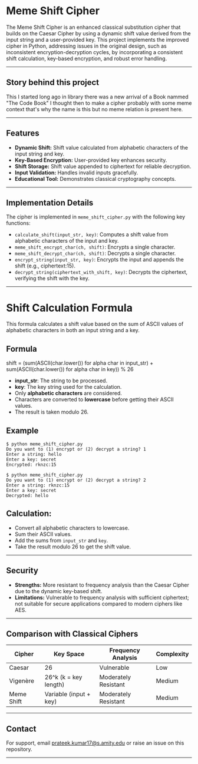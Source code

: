 # Meme Shift Cipher

The Meme Shift Cipher is an enhanced classical substitution cipher that builds on the Caesar Cipher by using a dynamic shift value derived from the input string and a user-provided key. This project implements the improved cipher in Python, addressing issues in the original design, such as inconsistent encryption-decryption cycles, by incorporating a consistent shift calculation, key-based encryption, and robust error handling.

---

## Story behind this project

This I started long ago in library there was a new arrival of a Book nammed "The Code Book" I thought then to make a cipher probably with some meme context that's why the name is this but no meme relation is present here.

---

## Features

- **Dynamic Shift:** Shift value calculated from alphabetic characters of the input string and key.
- **Key-Based Encryption:** User-provided key enhances security.
- **Shift Storage:** Shift value appended to ciphertext for reliable decryption.
- **Input Validation:** Handles invalid inputs gracefully.
- **Educational Tool:** Demonstrates classical cryptography concepts.

---

## Implementation Details

The cipher is implemented in `meme_shift_cipher.py` with the following key functions:

- `calculate_shift(input_str, key)`: Computes a shift value from alphabetic characters of the input and key.
- `meme_shift_encrypt_char(ch, shift)`: Encrypts a single character.
- `meme_shift_decrypt_char(ch, shift)`: Decrypts a single character.
- `encrypt_string(input_str, key)`: Encrypts the input and appends the shift (e.g., ciphertext:15).
- `decrypt_string(ciphertext_with_shift, key)`: Decrypts the ciphertext, verifying the shift with the key.

---

# Shift Calculation Formula

This formula calculates a shift value based on the sum of ASCII values of alphabetic characters in both an input string and a key.

## Formula

shift = (sum(ASCII(char.lower()) for alpha char in input_str) + 
         sum(ASCII(char.lower()) for alpha char in key)) % 26


- **input_str**: The string to be processed.
- **key**: The key string used for the calculation.
- Only **alphabetic characters** are considered.
- Characters are converted to **lowercase** before getting their ASCII values.
- The result is taken modulo 26.

## Example

```
$ python meme_shift_cipher.py
Do you want to (1) encrypt or (2) decrypt a string? 1
Enter a string: hello
Enter a key: secret
Encrypted: rknzc:15
```

```
$ python meme_shift_cipher.py
Do you want to (1) encrypt or (2) decrypt a string? 2
Enter a string: rknzc:15
Enter a key: secret
Decrypted: hello
```
## Calculation:
 - Convert all alphabetic characters to lowercase.
 - Sum their ASCII values.
 - Add the sums from `input_str` and `key`.
 - Take the result modulo 26 to get the shift value.


---

## Security

- **Strengths:** More resistant to frequency analysis than the Caesar Cipher due to the dynamic key-based shift.
- **Limitations:** Vulnerable to frequency analysis with sufficient ciphertext; not suitable for secure applications compared to modern ciphers like AES.

---

## Comparison with Classical Ciphers

| Cipher     | Key Space              | Frequency Analysis     | Complexity |
|------------|------------------------|-----------------------|------------|
| Caesar     | 26                     | Vulnerable            | Low        |
| Vigenère   | 26^k (k = key length)  | Moderately Resistant  | Medium     |
| Meme Shift | Variable (input + key) | Moderately Resistant  | Medium     |

---

## Contact

For support, email prateek.kumar17@s.amity.edu or raise an issue on this repository.

---
